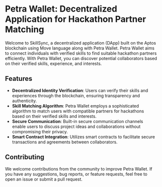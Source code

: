 # Petra Wallet: Decentralized Application for Hackathon Partner Matching


Welcome to SkillSync, a decentralized application (DApp) built on the Aptos blockchain using Move language along with Petra Wallet. Petra Wallet aims to connect individuals with verified skills to find suitable hackathon partners efficiently. With Petra Wallet, you can discover potential collaborators based on their verified skills, experience, and interests.

## Features

- **Decentralized Identity Verification**: Users can verify their skills and experiences through the blockchain, ensuring transparency and authenticity.
- **Skill Matching Algorithm**: Petra Wallet employs a sophisticated algorithm to match users with compatible partners for hackathons based on their verified skills and interests.
- **Secure Communication**: Built-in secure communication channels enable users to discuss project ideas and collaborations without compromising their privacy.
- **Smart Contract Integration**: Utilizes smart contracts to facilitate secure transactions and agreements between collaborators.

## Contributing

We welcome contributions from the community to improve Petra Wallet. If you have any suggestions, bug reports, or feature requests, feel free to open an issue or submit a pull request.

